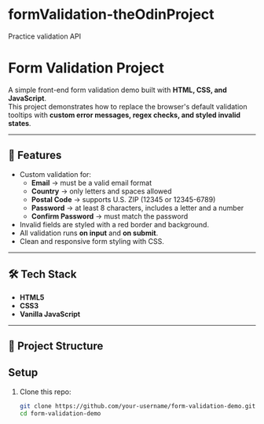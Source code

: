 # formValidation-theOdinProject
Practice validation API

# Form Validation Project

A simple front-end form validation demo built with **HTML, CSS, and JavaScript**.  
This project demonstrates how to replace the browser's default validation tooltips with **custom error messages, regex checks, and styled invalid states**.

---

## 🚀 Features
- Custom validation for:
  - **Email** → must be a valid email format
  - **Country** → only letters and spaces allowed
  - **Postal Code** → supports U.S. ZIP (12345 or 12345-6789)
  - **Password** → at least 8 characters, includes a letter and a number
  - **Confirm Password** → must match the password
- Invalid fields are styled with a red border and background.
- All validation runs **on input** and **on submit**.
- Clean and responsive form styling with CSS.

---

## 🛠️ Tech Stack
- **HTML5**
- **CSS3**
- **Vanilla JavaScript**

---

## 📂 Project Structure

## Setup
1. Clone this repo:
   ```bash
   git clone https://github.com/your-username/form-validation-demo.git
   cd form-validation-demo